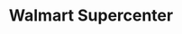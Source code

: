 ---
title: "Walmart Supercenter"
url: /meridian/walmart-supercenter-east-fairview-avenue/
shop: supermarket
---